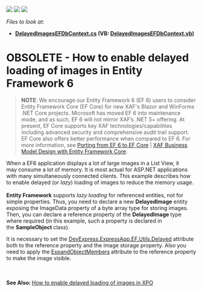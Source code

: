 <!-- default badges list -->
![](https://img.shields.io/endpoint?url=https://codecentral.devexpress.com/api/v1/VersionRange/128589918/14.2.3%2B)
[![](https://img.shields.io/badge/Open_in_DevExpress_Support_Center-FF7200?style=flat-square&logo=DevExpress&logoColor=white)](https://supportcenter.devexpress.com/ticket/details/T161987)
[![](https://img.shields.io/badge/📖_How_to_use_DevExpress_Examples-e9f6fc?style=flat-square)](https://docs.devexpress.com/GeneralInformation/403183)
<!-- default badges end -->
<!-- default file list -->
*Files to look at*:

* **[DelayedImagesEFDbContext.cs](./CS/DelayedImagesEF.Module/BusinessObjects/DelayedImagesEFDbContext.cs) (VB: [DelayedImagesEFDbContext.vb](./VB/DelayedImagesEF.Module/BusinessObjects/DelayedImagesEFDbContext.vb))**
<!-- default file list end -->
# OBSOLETE - How to enable delayed loading of images in Entity Framework 6

>**NOTE**: We encourage our Entity Framework 6 (EF 6) users to consider Entity Framework Core (EF Core) for new XAF's Blazor and WinForms .NET Core projects.
Microsoft has moved EF 6 into maintenance mode, and as such, EF 6 will not mirror XAF’s .NET 5+ offering. At present, EF Core supports key XAF technologies/capabilities including advanced security and comprehensive audit trail support. EF Core also offers better performance when compared to EF 6. For more information, see [Porting from EF 6 to EF Core](https://docs.microsoft.com/en-us/ef/efcore-and-ef6/porting/) | [XAF Business Model Design with Entity Framework Core](https://docs.devexpress.com/eXpressAppFramework/401886/business-model-design-orm/business-model-design-with-entity-framework-core).

<p>When a EF6 application displays a lot of large images in a List View, it may consume a lot of memory. It is most actual for ASP.NET applications with many simultaneously connected clients. This example describes how to enable delayed (or <em>lazy</em>) loading of images to reduce the memory usage.<br /><br /><strong>Entity Framework</strong> supports <em>lazy loading </em>for referenced entities, not for simple properties. Thus, you need to declare a new <strong>DelayedImage</strong> entity exposing the ImageData property of a byte array type for storing images. Then, you can declare a reference property of the <strong>DelayedImage </strong>type where required (in this example, such a property is declared in the <strong>SampleObject </strong>class). </p>
<p>It is necessary to set the <a href="https://docs.devexpress.com/eXpressAppFramework/DevExpress.ExpressApp.EF.Utils.DelayedAttribute?v=19.1">DevExpress.ExpressApp.EF.Utils.Delayed</a><strong> </strong>attribute both to the reference property and the image storage property. Also you need to apply the <a href="http://help.devexpress.com/#Xaf/DevExpressPersistentBaseExpandObjectMembersEnumtopic">ExpandObjectMembers</a><strong> </strong>attribute to the reference property to make the image visible.</p>
<p><br /><br /><strong>See Also: </strong><a href="https://www.devexpress.com/Support/Center/p/T162404">How to enable delayed loading of images in XPO</a></p>

<br/>


